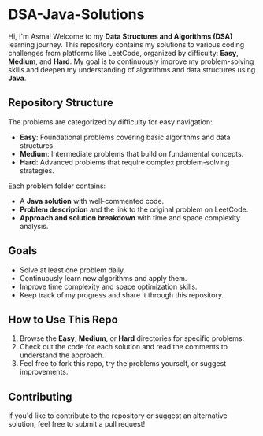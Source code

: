 # DSA-Java-Solutions

Hi, I'm Asma! Welcome to my **Data Structures and Algorithms (DSA)** learning journey. This repository contains my solutions to various coding challenges from platforms like LeetCode, organized by difficulty: **Easy**, **Medium**, and **Hard**. My goal is to continuously improve my problem-solving skills and deepen my understanding of algorithms and data structures using **Java**.

## Repository Structure

The problems are categorized by difficulty for easy navigation:

- **Easy**: Foundational problems covering basic algorithms and data structures.
- **Medium**: Intermediate problems that build on fundamental concepts.
- **Hard**: Advanced problems that require complex problem-solving strategies.

Each problem folder contains:
- A **Java solution** with well-commented code.
- **Problem description** and the link to the original problem on LeetCode.
- **Approach and solution breakdown** with time and space complexity analysis.

## Goals
- Solve at least one problem daily.
- Continuously learn new algorithms and apply them.
- Improve time complexity and space optimization skills.
- Keep track of my progress and share it through this repository.

## How to Use This Repo
1. Browse the **Easy**, **Medium**, or **Hard** directories for specific problems.
2. Check out the code for each solution and read the comments to understand the approach.
3. Feel free to fork this repo, try the problems yourself, or suggest improvements.

## Contributing
If you'd like to contribute to the repository or suggest an alternative solution, feel free to submit a pull request!
